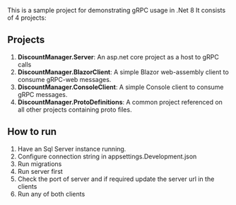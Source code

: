 This is a sample project for demonstrating gRPC usage in .Net 8
It consists of 4 projects:

## Projects
1. **DiscountManager.Server**: An asp.net core project as a host to gRPC calls
2. **DiscountManager.BlazorClient**: A simple Blazor web-assembly client to consume gRPC-web messages.
3. **DiscountManager.ConsoleClient**: A simple Console client to consume gRPC messages.
3. **DiscountManager.ProtoDefinitions**: A common project referenced on all other projects containing proto files.

## How to run
1. Have an Sql Server instance running.
2. Configure connection string in appsettings.Development.json
3. Run migrations
4. Run server first
5. Check the port of server and if required update the server url in the clients
6. Run any of both clients